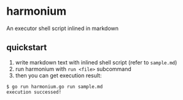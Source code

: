 # harmonium

An executor shell script inlined in markdown 

## quickstart

1. write markdown text with inlined shell script (refer to `sample.md`)
2. run harmonium with `run <file>` subcommand
3. then you can get execution result:

```
$ go run harmonium.go run sample.md
execution successed!
```
